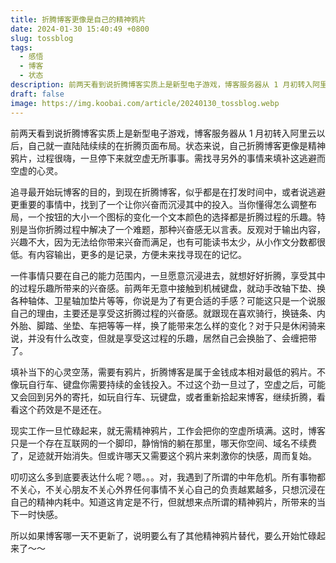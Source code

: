 ```yaml
---
title: 折腾博客更像是自己的精神鸦片
date: 2024-01-30 15:40:49 +0800
slug: tossblog
tags:
  - 感悟
  - 博客
  - 状态
description: 前两天看到说折腾博客实质上是新型电子游戏，博客服务器从 1 月初转入阿里云以后，自己就一直陆陆续续的在折腾页面布局。状态来说，自己折腾博客更像是精神鸦片，过程很嗨，一旦停下来就空虚无所事事。需找寻另外的事情来填补这逃避而空虚的心灵。
draft: false
image: https://img.koobai.com/article/20240130_tossblog.webp
---
```

前两天看到说折腾博客实质上是新型电子游戏，博客服务器从 1 月初转入阿里云以后，自己就一直陆陆续续的在折腾页面布局。状态来说，自己折腾博客更像是精神鸦片，过程很嗨，一旦停下来就空虚无所事事。需找寻另外的事情来填补这逃避而空虚的心灵。

追寻最开始玩博客的目的，到现在折腾博客，似乎都是在打发时间中，或者说逃避更重要的事情中，找到了一个让你兴奋而沉浸其中的投入。当你懂得怎么调整布局，一个按钮的大小一个图标的变化一个文本颜色的选择都是折腾过程的乐趣。特别是当你折腾过程中解决了一个难题，那种兴奋感无以言表。反观对于输出内容，兴趣不大，因为无法给你带来兴奋而满足，也有可能读书太少，从小作文分数都很低。有内容输出，更多的是记录，方便未来找寻现在的记忆。

一件事情只要在自己的能力范围内，一旦愿意沉浸进去，就想好好折腾，享受其中的过程乐趣所带来的兴奋感。前两年无意中接触到机械键盘，就动手改轴下垫、换各种轴体、卫星轴加垫片等等，你说是为了有更合适的手感？可能这只是一个说服自己的理由，主要还是享受这折腾过程的兴奋感。就跟现在喜欢骑行，换链条、内外胎、脚踏、坐垫、车把等等一样，换了能带来怎么样的变化？对于只是休闲骑来说，并没有什么改变，但就是享受这过程的乐趣，居然自己会换胎了、会缠把带了。

填补当下的心灵空荡，需要有鸦片，折腾博客是属于金钱成本相对最低的鸦片。不像玩自行车、键盘你需要持续的金钱投入。不过这个劲一旦过了，空虚之后，可能又会回到另外的寄托，如玩自行车、玩键盘，或者重新拾起来博客，继续折腾，看看这个药效是不是还在。

现实工作一旦忙碌起来，就无需精神鸦片，工作会把你的空虚所填满。这时，博客只是一个存在互联网的一个脚印，静悄悄的躺在那里，哪天你空间、域名不续费了，足迹就开始消失。但或许哪天又需要这个鸦片来刺激你的快感，周而复始。

叨叨这么多到底要表达什么呢？嗯。。。对，我遇到了所谓的中年危机。所有事物都不关心，不关心朋友不关心外界任何事情不关心自己的负责越累越多，只想沉浸在自己的精神内耗中。知道这肯定是不行，但就想来点所谓的精神鸦片，所带来的当下一时快感。

所以如果博客哪一天不更新了，说明要么有了其他精神鸦片替代，要么开始忙碌起来了～～